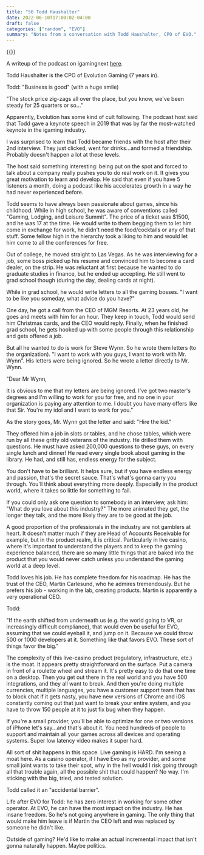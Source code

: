 ```yaml
---
title: "56 Todd Haushalter"
date: 2022-06-10T17:00:02-04:00
draft: false
categories: ["random", "EVO"]
summary: "Notes from a conversation with Todd Haushalter, CPO of EVO."
---
```


{{<youtube MJSqqzyLjkw>}}

A writeup of the podcast on igamingnext [here](https://igamingnext.com/news/cultivating-curiosity-igaming-nexts-pierre-lindh-celebrates-100-podcast-episodes-in-fireside-chat-with-evolution-cpo-todd-haushalter/).

Todd Haushalter is the CPO of Evolution Gaming (7 years in).

Todd: "Business is good" (with a huge smile)

"The stock price zig-zags all over the place, but you know, we've been steady for 25 quarters or so..."

Apparently, Evolution has some kind of cult following. The podcast host said that Todd gave a keynote speech in 2019 that was by far the most-watched keynote in the igaming industry.

I was surprised to learn that Todd became friends with the host after their 2nd interview. They just clicked, went for drinks...and formed a friendship. Probably doesn't happen a lot at these levels.

The host said something interesting: being put on the spot and forced to talk about a company really pushes you to do real work on it. It gives you great motivation to learn and develop. He said that even if you have 5 listeners a month, doing a podcast like his accelerates growth in a way he had never experienced before.

Todd seems to have always been passionate about games, since his childhood. While in high school, he was aware of conventions called "Gaming, Lodging, and Leisure Summit". The price of a ticket was $1500, and he was 17 at the time. He would write to them begging them to let him come in exchange for work, he didn't need the food/cocktails or any of that stuff. Some fellow high in the hierarchy took a liking to him and would let him come to all the conferences for free. 

Out of college, he moved straight to Las Vegas. As he was interviewing for a job, some boss picked up his resume and convinced him to become a card dealer, on the strip. He was reluctant at first because he wanted to do graduate studies in finance, but he ended up accepting. He still went to grad school though (during the day, dealing cards at night).

While in grad school, he would write letters to all the gaming bosses. "I want to be like you someday, what advice do you have?" 

One day, he got a call from the CEO of MGM Resorts. At 23 years old, he goes and meets with him for an hour. They keep in touch, Todd would send him Christmas cards, and the CEO would reply. Finally, when he finished grad school, he gets hooked up with some people through this relationship and gets offered a job. 

But all he wanted to do is work for Steve Wynn. So he wrote them letters (to the organization). "I want to work with you guys, I want to work with Mr. Wynn". His letters were being ignored. So he wrote a letter directly to Mr. Wynn. 

"Dear Mr Wynn, 

It is obvious to me that my letters are being ignored. I've got two master's degrees and I'm willing to work for you for free, and no one in your organization is paying any attention to me. I doubt you have many offers like that Sir. You're my idol and I want to work for you."

As the story goes, Mr. Wynn got the letter and said: "Hire the kid."

They offered him a job in slots or tables, and he chose tables, which were run by all these gritty old veterans of the industry. He drilled them with questions. He must have asked 200,000 questions to these guys, on every single lunch and dinner! He read every single book about gaming in the library. He had, and still has, endless energy for the subject. 

You don't have to be brilliant. It helps sure, but if you have endless energy and passion, that's the secret sauce. That's what's gonna carry you through. You'll think about everything more deeply. Especially in the product world, where it takes so little for something to fail. 

If you could only ask one question to somebody in an interview, ask him: "What do you love about this industry?" The more animated they get, the longer they talk, and the more likely they are to be good at the job. 

A good proportion of the professionals in the industry are not gamblers at heart. It doesn't matter much if they are Head of Accounts Receivable for example, but in the product realm, it is critical.
Particularly in live casino, where it's important to understand the players and to keep the gaming experience balanced, there are so many little things that are baked into the product that you would never catch unless you understand the gaming world at a deep level.

Todd loves his job. He has complete freedom for his roadmap. He has the trust of the CEO, Martin Carlesund, who he admires tremendously. But he prefers his job - working in the lab, creating products. Martin is apparently a very operational CEO.

Todd:

"If the earth shifted from underneath us (e.g. the world going to VR, or increasingly difficult compliance), that would even be useful for EVO, assuming that we could eyeball it, and jump on it. Because we could throw 500 or 1000 developers at it. Something like that favors EVO. These sort of things favor the big."

The complexity of this live-casino product (regulatory, infrastructure, etc.) is the moat. It appears pretty straightforward on the surface. Put a camera in front of a roulette wheel and stream it. It's pretty easy to do that one time on a desktop. Then you get out there in the real world and you have 500 integrations, and they all want to break. And then you're doing multiple currencies, multiple languages, you have a customer support team that has to block chat if it gets nasty, you have new versions of Chrome and iOS constantly coming out that just want to break your entire system, and you have to throw 150 people at it to just fix bug when they happen.

If you're a small provider, you'll be able to optimize for one or two versions of iPhone let's say...and that's about it. You need hundreds of people to support and maintain all your games across all devices and operating systems. Super low latency video makes it super hard.

All sort of shit happens in this space. Live gaming is HARD. I'm seeing a moat here. As a casino operator, if I have Evo as my provider, and some small joint wants to take their spot, why in the hell would I risk going through all that trouble again, all the possible shit that could happen? No way. I'm sticking with the big, tried, and tested solution. 

Todd called it an "accidental barrier". 

Life after EVO for Todd: he has zero interest in working for some other operator. At EVO, he can have the most impact on the industry. He has insane freedom. So he's not going anywhere in gaming. The only thing that would make him leave is if Martin the CEO left and was replaced by someone he didn't like.

Outside of gaming? He'd like to make an actual incremental impact that isn't gonna naturally happen. Maybe politics.



